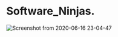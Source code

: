 # Software_Ninjas.
![Screenshot from 2020-06-16 23-04-47](https://user-images.githubusercontent.com/47720053/84815397-97356880-b030-11ea-90f9-94f6b74ef38a.png)
